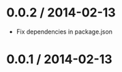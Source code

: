 
0.0.2 / 2014-02-13 
==================

  * Fix dependencies in package.json

0.0.1 / 2014-02-13 
==================
